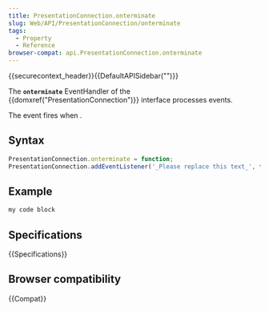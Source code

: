 ```yaml
---
title: PresentationConnection.onterminate
slug: Web/API/PresentationConnection/onterminate
tags:
  - Property
  - Reference
browser-compat: api.PresentationConnection.onterminate
---
```

{{securecontext_header}}{{DefaultAPISidebar("")}}

The **`onterminate`** EventHandler of the {{domxref("PresentationConnection")}} interface processes  events.

The  event fires when .

## Syntax

```js
PresentationConnection.onterminate = function;
PresentationConnection.addEventListener('_Please replace this text_', function);
```

## Example

```js
my code block
```

## Specifications

{{Specifications}}

## Browser compatibility

{{Compat}}

